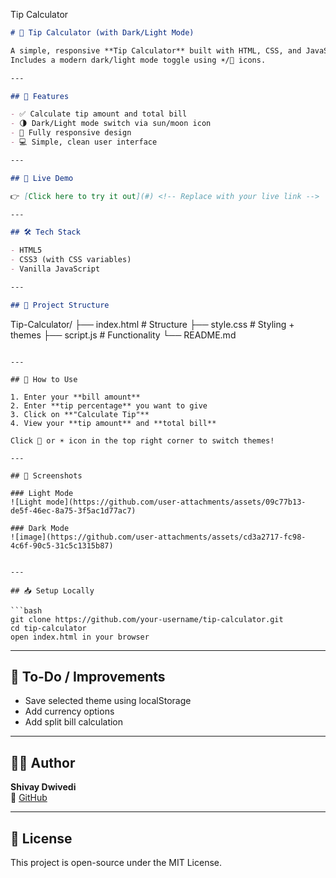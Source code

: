 Tip Calculator


```markdown
# 💸 Tip Calculator (with Dark/Light Mode)

A simple, responsive **Tip Calculator** built with HTML, CSS, and JavaScript.  
Includes a modern dark/light mode toggle using ☀️/🌙 icons.

---

## 📌 Features

- ✅ Calculate tip amount and total bill
- 🌗 Dark/Light mode switch via sun/moon icon
- 📱 Fully responsive design
- 💻 Simple, clean user interface

---

## 🚀 Live Demo

👉 [Click here to try it out](#) <!-- Replace with your live link -->

---

## 🛠️ Tech Stack

- HTML5
- CSS3 (with CSS variables)
- Vanilla JavaScript

---

## 📂 Project Structure

```
Tip-Calculator/
├── index.html       # Structure
├── style.css        # Styling + themes
├── script.js        # Functionality
└── README.md
```

---

## 🧠 How to Use

1. Enter your **bill amount**
2. Enter **tip percentage** you want to give
3. Click on **"Calculate Tip"**
4. View your **tip amount** and **total bill**

Click 🌙 or ☀️ icon in the top right corner to switch themes!

---

## 📸 Screenshots

### Light Mode
![Light mode](https://github.com/user-attachments/assets/09c77b13-de5f-46ec-8a75-3f5ac1d77ac7)

### Dark Mode
![image](https://github.com/user-attachments/assets/cd3a2717-fc98-4c6f-90c5-31c5c1315b87)


---

## 📥 Setup Locally

```bash
git clone https://github.com/your-username/tip-calculator.git
cd tip-calculator
open index.html in your browser
```

---

## 🎯 To-Do / Improvements

- Save selected theme using localStorage
- Add currency options
- Add split bill calculation

---

## 🙋‍♂️ Author

**Shivay Dwivedi**  
🔗 [GitHub](https://github.com/shivaydwivedi)

---

## 🧾 License

This project is open-source under the MIT License.
```



